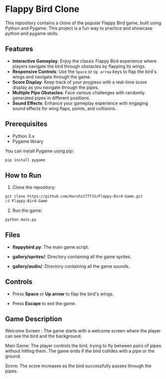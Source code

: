 # Flappy Bird Clone

This repository contains a clone of the popular Flappy Bird game, built using Python and Pygame. This project is a fun way to practice and showcase python and pygame skills.

## Features

- **Interactive Gameplay**: Enjoy the classic Flappy Bird experience where players navigate the bird through obstacles by flapping its wings.
- **Responsive Controls**: Use the `Space` or `Up arrow` keys to flap the bird's wings and navigate through the game.
- **Score Display**: Keep track of your progress with a real-time score display as you navigate through the pipes.
- **Multiple Pipe Obstacles**: Face various challenges with randomly generated pipes in different positions.
- **Sound Effects**: Enhance your gameplay experience with engaging sound effects for wing flaps, points, and collisions.

## Prerequisites

- Python 3.x
- Pygame library

You can install Pygame using pip:

```bash
pip install pygame
```

## How to Run

1. Clone the repository:

```bash
git clone https://github.com/Harshit77715/Flappy-Bird-Game.git
cd Flappy-Bird-Game
```

2. Run the game:
```bash
python main.py
```

## Files

- **flappybird.py**: The main game script.

- **gallery/sprites/**: Directory containing all the game sprites.

- **gallery/audio/**: Directory containing all the game sounds.

## Controls
- Press **Space** or **Up arrow** to flap the bird's wings.

- Press **Escape** to exit the game.

## Game Description

Welcome Screen : The game starts with a welcome screen where the player can see the bird and the background.

Main Game: The player controls the bird, trying to fly between pairs of pipes without hitting them. The game ends if the bird collides with a pipe or the ground.

Score: The score increases as the bird successfully passes through the pipes.

